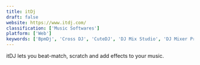 ```yaml
---
title: itDj
draft: false 
website: https://www.itdj.com/
classification: ['Music Softwares']
platform: ['Web']
keywords: ['BpmDj', 'Cross DJ', 'CuteDJ', 'DJ Mix Studio', 'DJ Mixer Pro', 'Djay', 'Internet DJ Console', 'Mixmeister', 'Mixxx', 'OpenBroadcaster', 'Rivendell', 'Serato DJ', 'Serato Scratch Live', 'TerminatorX', 'Until AM', 'Zulu', 'xwax']
---
```

itDJ lets you beat-match, scratch and add effects to your music.